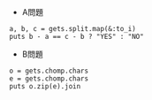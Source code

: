 - A問題
```
a, b, c = gets.split.map(&:to_i)
puts b - a == c - b ? "YES" : "NO"
```

- B問題
```
o = gets.chomp.chars
e = gets.chomp.chars
puts o.zip(e).join
```
